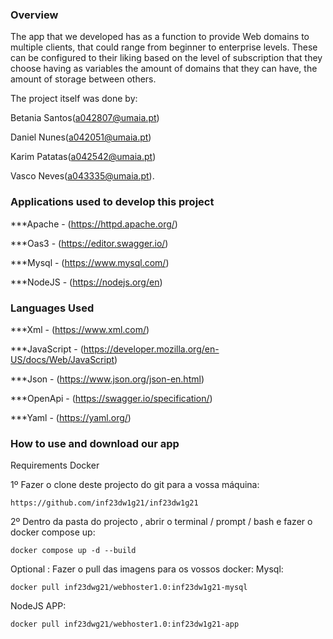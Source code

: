 
### Overview

The app that we developed has as a function to provide Web domains to multiple clients, that could range from beginner to enterprise levels. These can be configured to their liking based on the level of subscription that they choose having as variables the amount of domains that they can have, the amount of storage between others.

The project itself was done by:

Betania Santos(a042807@umaia.pt)

Daniel Nunes(a042051@umaia.pt)

Karim Patatas(a042542@umaia.pt)

Vasco Neves(a043335@umaia.pt).

### Applications used to develop this project

***Apache - (https://httpd.apache.org/)

***Oas3 - (https://editor.swagger.io/) 

***Mysql - (https://www.mysql.com/)

***NodeJS - (https://nodejs.org/en)

### Languages Used

***Xml - (https://www.xml.com/)

***JavaScript - (https://developer.mozilla.org/en-US/docs/Web/JavaScript)

***Json - (https://www.json.org/json-en.html)

***OpenApi - (https://swagger.io/specification/)

***Yaml - (https://yaml.org/)

### How to use and download our app

Requirements 
Docker 

1º Fazer o clone deste projecto do git para a vossa máquina:
```
https://github.com/inf23dw1g21/inf23dw1g21
```

2º Dentro da pasta do projecto , abrir o terminal / prompt / bash e fazer o docker  compose up:
```
docker compose up -d --build
```
Optional : 
Fazer o pull das imagens para os vossos docker:
Mysql:
```
docker pull inf23dwg21/webhoster1.0:inf23dw1g21-mysql
```
NodeJS APP:
```
docker pull inf23dwg21/webhoster1.0:inf23dw1g21-app
```
